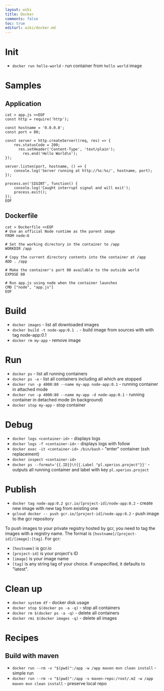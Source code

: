 ```yaml
---
layout: wiki
title: Docker
comments: false
toc: true
editurl: wiki/docker.md
---
```

# Init

* `docker run hello-world` - run container from `hello world` image

# Samples

## Application

```
cat > app.js <<EOF
const http = require('http');

const hostname = '0.0.0.0';
const port = 80;

const server = http.createServer((req, res) => {
    res.statusCode = 200;
      res.setHeader('Content-Type', 'text/plain');
        res.end('Hello World\n');
});

server.listen(port, hostname, () => {
    console.log('Server running at http://%s:%s/', hostname, port);
});

process.on('SIGINT', function() {
    console.log('Caught interrupt signal and will exit');
    process.exit();
});
EOF
```

## Dockerfile

```
cat > Dockerfile <<EOF
# Use an official Node runtime as the parent image
FROM node:6

# Set the working directory in the container to /app
WORKDIR /app

# Copy the current directory contents into the container at /app
ADD . /app

# Make the container's port 80 available to the outside world
EXPOSE 80

# Run app.js using node when the container launches
CMD ["node", "app.js"]
EOF
```

# Build
* `docker images` - list all downloaded images
* `docker build -t node-app:0.1 .` - build image from sources with with tag node-app:0.1
* `docker rm my-app` - remove image
 
# Run
* `docker ps` - list all running containers
* `docker ps -a` - list all containers including all which are stopped
* `docker run -p 4000:80 --name my-app node-app:0.1` - running container in attached mode
* `docker run -p 4000:80 --name my-app -d node-app:0.1` - running container in detached mode (in background)
* `docker stop my-app` - stop container

# Debug
* `docker logs <container-id>` - displays logs
* `docker logs -f <container-id>` - displays logs with follow
* `docker exec -it <container-id> /bin/bash` - "enter" container (ssh replacement)
* `docker inspect <container-id>` 
* `docker ps --format='{{.ID}}\t{{.Label "pl.xperios.project"}}'` - outputs all running container and label with key `pl.xperios.project` 

# Publish
* `docker tag node-app:0.2 gcr.io/[project-id]/node-app:0.2` - create new image with new tag from existing one
* `gcloud docker -- push gcr.io/[project-id]/node-app:0.2` - push image to the gcr repository

To push images to your private registry hosted by gcr, you need to tag the images with a registry name. The format is `[hostname]/[project-id]/[image]:[tag]`. For gcr:
* `[hostname]` is gcr.io
* `[project-id]` is your project's ID
* `[image]` is your image name
* `[tag]` is any string tag of your choice. If unspecified, it defaults to "latest".

# Clean up
* `docker system df` - docker disk usage
* `docker stop $(docker ps -a -q)` - stop all containers
* `docker rm $(docker ps -a -q)` - delete all containers
* `docker rmi $(docker images -q)` - delete all images

# Recipes

## Build with maven

* `docker run --rm -v "$(pwd)":/app -w /app maven mvn clean install` - simple run
* `docker run --rm -v "$(pwd)":/app -v maven-repo:/root/.m2 -w /app maven mvn clean install` - preserve local repo
